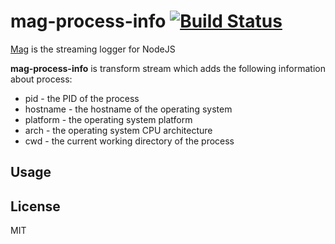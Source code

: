 # mag-process-info [![Build Status](https://travis-ci.org/mahnunchik/mag-process-info.svg)](https://travis-ci.org/mahnunchik/mag-process-info)

[Mag](https://github.com/mahnunchik/mag) is the streaming logger for NodeJS

**mag-process-info** is transform stream which adds the following information about process:

* pid - the PID of the process
* hostname - the hostname of the operating system
* platform - the operating system platform
* arch - the operating system CPU architecture
* cwd - the current working directory of the process

## Usage


## License

MIT

